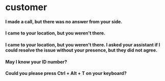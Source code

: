 # customer

#### I made a call, but there was no answer from your side.
#### I came to your location, but you weren't there.
#### I came to your location, but you weren't there. I asked your assistant if I could resolve the issue without your presence, but they did not agree.
#### May I know your ID number?
#### Could you please press Ctrl + Alt + T on your keyboard?
####
####
####
####
####
####
####
####
####
####
####
####
####
###
###
###
###
###
###
###
###
###
###
